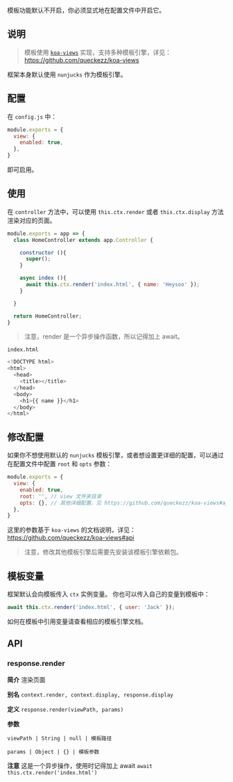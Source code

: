 <p class="tip">
  模板功能默认不开启，你必须显式地在配置文件中开启它。
</p>

## 说明
> 模板使用 [`koa-views`](https://github.com/queckezz/koa-views) 实现，支持多种模板引擎，详见：https://github.com/queckezz/koa-views

框架本身默认使用 `nunjucks` 作为模板引擎。

## 配置
在 `config.js` 中：
```js
module.exports = {
  view: {
    enabled: true,
  },
}
```
即可启用。

## 使用
在 `controller` 方法中，可以使用 `this.ctx.render` 或者 `this.ctx.display` 方法渲染对应的页面。
```js
module.exports = app => {
  class HomeController extends app.Controller {

    constructor (){
      super();
    }

    async index (){
      await this.ctx.render('index.html', { name: 'Heysoo' });
    }

  }

  return HomeController;
}
```
> 注意，render 是一个异步操作函数，所以记得加上 await。

`index.html`
```js
<!DOCTYPE html>
<html>
  <head>
    <title></title>
  </head>
  <body>
    <h1>{{ name }}</h1>
  </body>
</html>
```

## 修改配置
如果你不想使用默认的 `nunjucks` 模板引擎，或者想设置更详细的配置，可以通过在配置文件中配置 `root` 和 `opts` 参数：

```js
module.exports = {
  view: {
    enabled: true,
    root: '', // view 文件夹目录
    opts: {}, // 其他详细配置，见 https://github.com/queckezz/koa-views#api
  },
}
```
这里的参数基于 `koa-views` 的文档说明，详见：https://github.com/queckezz/koa-views#api

> 注意，修改其他模板引擎后需要先安装该模板引擎依赖包。


## 模板变量
框架默认会向模板传入 `ctx` 实例变量。
你也可以传入自己的变量到模板中：
```js
await this.ctx.render('index.html', { user: 'Jack' });
```
如何在模板中引用变量请查看相应的模板引擎文档。

## API

### response.render
**简介** 渲染页面

**别名** `context.render, context.display, response.display`

**定义** `response.render(viewPath, params)`

**参数** 

`viewPath | String | null | 模板路径`

`params | Object | {} | 模板参数`

**注意** 这是一个异步操作，使用时记得加上 await `await this.ctx.render('index.html')`